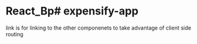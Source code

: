 # React_Bp# expensify-app


link is for linking to the other componenets to take advantage of client side routing

